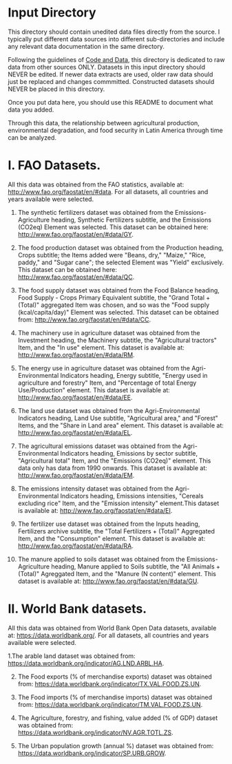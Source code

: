 # Input Directory

This directory should contain unedited data files directly from the source. I typically put different data sources into different sub-directories and include any relevant data documentation in the same directory. 

Following the guidelines of [Code and Data](https://web.stanford.edu/~gentzkow/research/CodeAndData.xhtml#magicparlabel-270), this directory is dedicated to raw data from other sources ONLY. Datasets in this input directory should NEVER be edited. If newer data extracts are used, older raw data should just be replaced and changes commmitted. Constructed datasets should NEVER be placed in this directory. 

Once you put data here, you should use this README to document what data you added. 

Through this data, the relationship between agricultural production, environmental degradation, and food security in Latin America through time can be analyzed. 

# I. FAO Datasets. 
All this data was obtained from the FAO statistics, available at: http://www.fao.org/faostat/en/#data. For all datasets, all countries and years available were selected.

1. The synthetic fertilizers dataset was obtained from the Emissions-Agriculture heading, Synthetic Fertilizers subtitle, and the Emissions (CO2eq) Element was selected. This dataset can be obtained here: http://www.fao.org/faostat/en/#data/GY. 

2. The food production dataset was obtained from the Production heading, Crops subtitle; the Items added were "Beans, dry," "Maize," "Rice, paddy," and "Sugar cane"; the selected Element was "Yield" exclusively. This dataset can be obtained here: http://www.fao.org/faostat/en/#data/QC.

3. The food supply dataset was obtained from the Food Balance heading, Food Supply - Crops Primary Equivalent subtitle, the "Grand Total + (Total)" aggregated Item was chosen, and so was the "Food supply (kcal/capita/day)" Element was selected. This dataset can be obtained from: http://www.fao.org/faostat/en/#data/CC.

4. The machinery use in agriculture dataset was obtained from the Investment heading, the Machinery subtitle, the "Agricultural tractors" Item, and the "In use" element. This dataset is available at: http://www.fao.org/faostat/en/#data/RM.

5. The energy use in agriculture dataset was obtained from the Agri-Environmental Indicators heading, Energy subtitle, "Energy used in agriculture and forestry" Item, and "Percentage of total Energy Use/Production" element. This dataset is available at: http://www.fao.org/faostat/en/#data/EE.

6. The land use dataset was obtained from the Agri-Environmental Indicators heading, Land Use subtitle, "Agricultural area," and "Forest" Items, and the "Share in Land area" element. This dataset is available at: http://www.fao.org/faostat/en/#data/EL.

7. The agricultural emissions dataset was obtained from the Agri-Environmental Indicators heading, Emissions by sector subtitle, "Agricultural total" Item, and the "Emissions (CO2eq)" element. This data only has data from 1990 onwards. This dataset is available at: http://www.fao.org/faostat/en/#data/EM.

8. The emissions intensity dataset was obtained from the Agri-Environmental Indicators heading, Emissions intensities, "Cereals excluding rice" Item, and the "Emission intensity" element.This dataset is available at: http://www.fao.org/faostat/en/#data/EI.

9. The fertilizer use dataset was obtained from the Inputs heading, Fertilizers archive subtitle, the "Total Fertilizers + (Total)" Aggregated Item, and the "Consumption" element. This dataset is available at: http://www.fao.org/faostat/en/#data/RA.

10. The manure applied to soils dataset was obtained from the Emissions-Agriculture heading, Manure applied to Soils subtitle, the "All Animals + (Total)" Agreggated Item, and the "Manure (N content)" element. This dataset is available at: http://www.fao.org/faostat/en/#data/GU.


# II. World Bank datasets.

All this data was obtained from World Bank Open Data datasets, available at: https://data.worldbank.org/. For all datasets, all countries and years available were selected.

1.The arable land dataset was obtained from: https://data.worldbank.org/indicator/AG.LND.ARBL.HA.

2. The Food exports (% of merchandise exports) dataset was obtained from: https://data.worldbank.org/indicator/TX.VAL.FOOD.ZS.UN.

3. The Food imports (% of merchandise imports) dataset was obtained from: https://data.worldbank.org/indicator/TM.VAL.FOOD.ZS.UN.

4. The Agriculture, forestry, and fishing, value added (% of GDP) dataset was obtained from: https://data.worldbank.org/indicator/NV.AGR.TOTL.ZS. 

5. The Urban population growth (annual %) dataset was obtained from: https://data.worldbank.org/indicator/SP.URB.GROW. 

